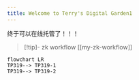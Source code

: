 ```yaml
---
title: Welcome to Terry's Digital Garden1
---
```


终于可以在线托管了！！！

> [!tip]- zk workflow
> [[my-zk-workflow]]

 ```mermaid
 flowchart LR
 TP319--> TP319-1
 TP319--> TP319-2
 
 ````